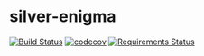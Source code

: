 # silver-enigma
[![Build Status](https://semaphoreci.com/api/v1/vcsjj/silver-enigma/branches/master/badge.svg)](https://semaphoreci.com/vcsjj/silver-enigma)
[![codecov](https://codecov.io/gh/vcsjj/silver-enigma/branch/master/graph/badge.svg)](https://codecov.io/gh/vcsjj/silver-enigma)
[![Requirements Status](https://requires.io/github/vcsjj/silver-enigma/requirements.svg?branch=master)](https://requires.io/github/vcsjj/silver-enigma/requirements/?branch=master)

